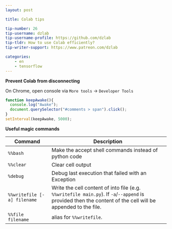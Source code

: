 ```yaml
---
layout: post

title: Colab tips

tip-number: 26
tip-username: dzlab
tip-username-profile: https://github.com/dzlab
tip-tldr: How to use Colab efficiently?
tip-writer-support: https://www.patreon.com/dzlab

categories:
    - en
    - tensorflow
---
```


**Prevent Colab from disconnecting**

On Chrome, open console via `More tools` -> `Developer Tools`
```javascript
function keepAwake(){
  console.log("Awake");
  document.querySelector("#comments > span").click();
}
setInterval(keepAwake, 5000);
```

**Useful magic commands**

| Command | Description |
|---------|-------------|
| `%%bash` | Make the accept shell commands instead of python code |
| `%%clear` | Clear cell output |
| `%debug` | Debug last execution that failed with an Exception |
| `%%writefile [-a] filename` | Write the cell content of into file (e.g. `%%writefile main.py`). If `-a`/`--append` is provided then the content of the cell will be appended to the file.|
| `%%file filename` | alias for `%%writefile`.|
